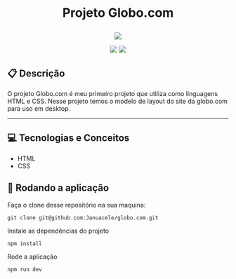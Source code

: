 # <p align = "center"> Projeto Globo.com </p>

<p align="center">
   <img src="https://ayltoninacio.com.br/img/p/32w750.jpg"/>
</p>

<p align = "center">
   <img src="https://img.shields.io/badge/author-Januacele Vieira-4dae71?style=flat-square" />
   <img src="https://img.shields.io/badge/author-HTML e CSS-4dae71?style=flat-square" />
</p>

##  :clipboard: Descrição
  O projeto Globo.com é meu primeiro projeto que utiliza como linguagens HTML e CSS. Nesse projeto temos o modelo de layout do site da globo.com
  para uso em desktop.

***
## :computer:	 Tecnologias e Conceitos

- HTML
- CSS

## 🏁 Rodando a aplicação

Faça o clone desse repositório na sua maquina:

```
git clone git@github.com:Januacele/globo.com.git
```
Instale as dependências do projeto

```
npm install
```
Rode a aplicação

```
npm run dev
```

